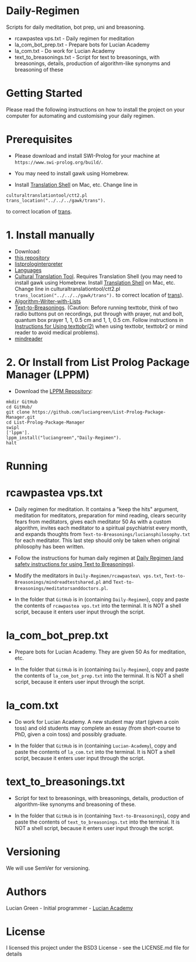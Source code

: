 # Daily-Regimen

Scripts for daily meditation, bot prep, uni and breasoning.

* rcawpastea vps.txt - Daily regimen for meditation
* la_com_bot_prep.txt - Prepare bots for Lucian Academy
* la_com.txt - Do work for Lucian Academy
* text_to_breasonings.txt - Script for text to breasonings, with breasonings, details, production of algorithm-like synonyms and breasoning of these

# Getting Started

Please read the following instructions on how to install the project on your computer for automating and customising your daily regimen.

# Prerequisites

* Please download and install SWI-Prolog for your machine at `https://www.swi-prolog.org/build/`.

* You may need to install gawk using Homebrew.

* Install <a href="https://github.com/soimort/translate-shell">Translation Shell</a> on Mac, etc.
Change line in
```
culturaltranslationtool/ctt2.pl
trans_location("../../../gawk/trans").
```
to correct location of <a href="https://github.com/soimort/translate-shell">trans</a>.

# 1. Install manually

* Download:
* <a href="https://github.com/luciangreen/Daily-Regimen">this repository</a>
* <a href="https://github.com/luciangreen/listprologinterpreter">listprologinterpreter</a>
* <a href="https://github.com/luciangreen/Languages">Languages</a>
* <a href="https://github.com/luciangreen/culturaltranslationtool">Cultural Translation Tool</a>. Requires Translation Shell (you may need to install gawk using Homebrew. Install <a href="https://github.com/soimort/translate-shell">Translation Shell</a> on Mac, etc.
Change line in culturaltranslationtool/ctt2.pl
`trans_location("../../../gawk/trans").` to correct location of <a href="https://github.com/soimort/translate-shell">trans</a>).
* <a href="https://github.com/luciangreen/Algorithm-Writer-with-Lists">Algorithm-Writer-with-Lists</a>
* <a href="https://github.com/luciangreen/Text-to-Breasonings">Text-to-Breasonings</a>.  (Caution: Before running texttobr, think of two radio buttons put on recordings, put through with prayer, nut and bolt, quantum box prayer 1, 1, 0.5 cm and 1, 1, 0.5 cm.  Follow instructions in <a href="https://github.com/luciangreen/Text-to-Breasonings/blob/master/Instructions_for_Using_texttobr(2).pl.txt">Instructions for Using texttobr(2)</a> when using texttobr, texttobr2 or mind reader to avoid medical problems).
* <a href="https://github.com/luciangreen/mindreader">mindreader</a>

# 2. Or Install from List Prolog Package Manager (LPPM)

* Download the <a href="https://github.com/luciangreen/List-Prolog-Package-Manager">LPPM Repository</a>:

```
mkdir GitHub
cd GitHub/
git clone https://github.com/luciangreen/List-Prolog-Package-Manager.git
cd List-Prolog-Package-Manager
swipl
['lppm'].
lppm_install("luciangreen","Daily-Regimen").
halt
```

# Running

# rcawpastea vps.txt

* Daily regimen for meditation.  It contains a "keep the hits" argument, meditation for meditators, preparation for mind reading, clears security fears from meditators, gives each meditator 50 As with a custom algorithm, invites each meditator to a spiritual psychiatrist every month, and expands thoughts from `Text-to-Breasonings/luciansphilosophy.txt` for each meditator.  This last step should only be taken when original philosophy has been written.

* Follow the instructions for human daily regimen at <a href="https://github.com/luciangreen/Text-to-Breasonings/blob/master/Instructions_for_Using_texttobr(2).pl.txt">Daily Regimen (and safety instructions for using Text to Breasonings)</a>.
* Modify the meditators in `Daily-Regimen/rcawpastea\ vps.txt`, `Text-to-Breasonings/mindreadtestshared.pl` and `Text-to-Breasonings/meditatorsanddoctors.pl`.
* In the folder that `GitHub` is in (containing `Daily-Regimen`), copy and paste the contents of `rcawpastea vps.txt` into the terminal.  It is NOT a shell script, because it enters user input through the script.



# la_com_bot_prep.txt

* Prepare bots for Lucian Academy.  They are given 50 As for meditation, etc.

* In the folder that `GitHub` is in (containing `Daily-Regimen`), copy and paste the contents of `la_com_bot_prep.txt` into the terminal.  It is NOT a shell script, because it enters user input through the script.


# la_com.txt

* Do work for Lucian Academy.  A new student may start (given a coin toss) and old students may complete an essay (from short-course to PhD, given a coin toss) and possibly graduate.

* In the folder that `GitHub` is in (containing `Lucian-Academy`), copy and paste the contents of `la_com.txt` into the terminal.  It is NOT a shell script, because it enters user input through the script.



# text_to_breasonings.txt

* Script for text to breasonings, with breasonings, details, production of algorithm-like synonyms and breasoning of these.

* In the folder that `GitHub` is in (containing `Text-to-Breasonings`), copy and paste the contents of `text_to_breasonings.txt` into the terminal.  It is NOT a shell script, because it enters user input through the script.


# Versioning

We will use SemVer for versioning.

# Authors

Lucian Green - Initial programmer - <a href="https://www.lucianacademy.com/">Lucian Academy</a>

# License

I licensed this project under the BSD3 License - see the LICENSE.md file for details
